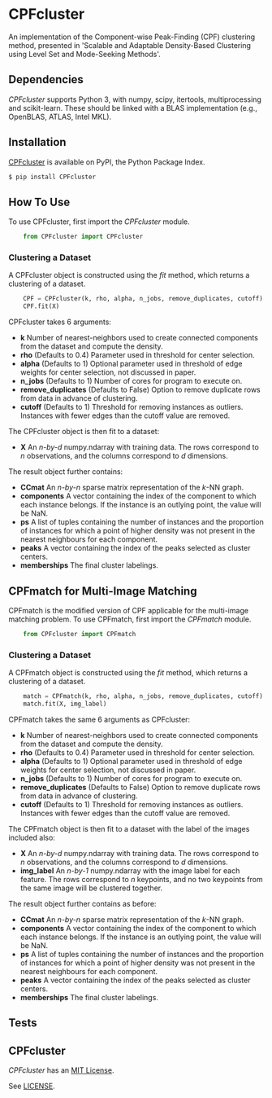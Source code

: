 CPFcluster
========

An implementation of the Component-wise Peak-Finding (CPF) clustering method, presented in 'Scalable and Adaptable Density-Based Clustering using Level Set and Mode-Seeking Methods'.

Dependencies
------------

*CPFcluster* supports Python 3, with numpy, scipy, itertools, multiprocessing and scikit-learn. These should be linked with a BLAS implementation
(e.g., OpenBLAS, ATLAS, Intel MKL). 

Installation
------------

[CPFcluster](https://pypi.python.org/pypi/CPFcluster) is available on PyPI, the Python Package Index.

```sh
$ pip install CPFcluster
```

How To Use
----------

To use CPFcluster, first import the *CPFcluster* module.
```python
    from CPFcluster import CPFcluster
```    
### Clustering a Dataset

A CPFcluster object is constructed using the *fit* method, which returns a clustering of a dataset.
```python
    CPF = CPFcluster(k, rho, alpha, n_jobs, remove_duplicates, cutoff)
    CPF.fit(X)
```    
CPFcluster takes 6 arguments:

* **k** Number of nearest-neighbors used to create connected components from the dataset and compute the density.
* **rho** (Defaults to 0.4) Parameter used in threshold for center selection.
* **alpha** (Defaults to 1) Optional parameter used in threshold of edge weights for center selection, not discussed in paper.
* **n_jobs** (Defaults to 1) Number of cores for program to execute on. 
* **remove_duplicates** (Defaults to False) Option to remove duplicate rows from data in advance of clustering. 
* **cutoff** (Defaults to 1) Threshold for removing instances as outliers. Instances with fewer edges than the cutoff value are removed. 

The CPFcluster object is then fit to a dataset:
* **X** An *n-by-d* numpy.ndarray with training data. The rows correspond to *n* observations, and the columns
  correspond to *d* dimensions.

The result object further contains:
* **CCmat** An *n-by-n* sparse matrix representation of the *k*-NN graph.  
* **components** A vector containing the index of the component to which each instance belongs. If the instance is an outlying point, the value will be NaN. 
* **ps** A list of tuples containing the number of instances and the proportion of instances for which a point of higher density was not present in the nearest neighbours for each component.
* **peaks** A vector containing the index of the peaks selected as cluster centers. 
* **memberships** The final cluster labelings. 


CPFmatch for Multi-Image Matching
----------

CPFmatch is the modified version of CPF applicable for the multi-image matching problem. To use CPFmatch, first import the *CPFmatch* module.
```python
    from CPFcluster import CPFmatch
```    
### Clustering a Dataset

A CPFmatch object is constructed using the *fit* method, which returns a clustering of a dataset.
```python
    match = CPFmatch(k, rho, alpha, n_jobs, remove_duplicates, cutoff)
    match.fit(X, img_label)
```    
CPFmatch takes the same 6 arguments as CPFcluster:

* **k** Number of nearest-neighbors used to create connected components from the dataset and compute the density.
* **rho** (Defaults to 0.4) Parameter used in threshold for center selection.
* **alpha** (Defaults to 1) Optional parameter used in threshold of edge weights for center selection, not discussed in paper.
* **n_jobs** (Defaults to 1) Number of cores for program to execute on. 
* **remove_duplicates** (Defaults to False) Option to remove duplicate rows from data in advance of clustering. 
* **cutoff** (Defaults to 1) Threshold for removing instances as outliers. Instances with fewer edges than the cutoff value are removed. 

The CPFmatch object is then fit to a dataset with the label of the images included also:
* **X** An *n-by-d* numpy.ndarray with training data. The rows correspond to *n* observations, and the columns
  correspond to *d* dimensions.
* **img_label** An *n-by-1* numpy.ndarray with the image label for each feature. The rows correspond to *n* keypoints, and no two keypoints from the same image will be clustered together.

The result object further contains as before:
* **CCmat** An *n-by-n* sparse matrix representation of the *k*-NN graph.  
* **components** A vector containing the index of the component to which each instance belongs. If the instance is an outlying point, the value will be NaN. 
* **ps** A list of tuples containing the number of instances and the proportion of instances for which a point of higher density was not present in the nearest neighbours for each component.
* **peaks** A vector containing the index of the peaks selected as cluster centers. 
* **memberships** The final cluster labelings. 



Tests
-----


CPFcluster
-------

*CPFcluster* has an [MIT License](https://en.wikipedia.org/wiki/MIT_License).

See [LICENSE](LICENSE).



